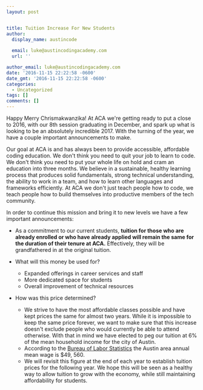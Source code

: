 ```yaml
---
layout: post


title: Tuition Increase For New Students
author:
  display_name: austincode
  
  email: luke@austincodingacademy.com
  url: ''

author_email: luke@austincodingacademy.com
date: '2016-11-15 22:22:58 -0600'
date_gmt: '2016-11-15 22:22:58 -0600'
categories:
  - Uncategorized
tags: []
comments: []
---
```


Happy Merry Chrismakwanzika! At ACA we're getting ready to put a close to 2016, with our 8th session graduating in December, and spark up what is looking to be an absolutely incredible 2017. With the turning of the year, we have a couple important announcements to make.

Our goal at ACA is and has always been to provide accessible, affordable coding education. We don't think you need to quit your job to learn to code. We don't think you need to put your whole life on hold and cram an education into three months. We believe in a sustainable, healthy learning process that produces solid fundamentals, strong technical understanding, the ability to work in a team, and how to learn other languages and frameworks efficiently. At ACA we don't just teach people how to code, we teach people how to build themselves into productive members of the tech community.

In order to continue this mission and bring it to new levels we have a few important announcements:

- As a commitment to our current students, **tuition for those who are already enrolled or who have already applied will remain the same for the duration of their tenure at ACA.** Effectively, they will be grandfathered in at the original tuition.
- What will this money be used for?

  - Expanded offerings in career services and staff
  - More dedicated space for students
  - Overall improvement of technical resources

  

- How was this price determined?

  - We strive to have the most affordable classes possible and have kept prices the same for almost two years. While it is impossible to keep the same price forever, we want to make sure that this increase doesn't exclude people who would currently be able to attend otherwise. With that in mind we have elected to peg our tuition at 6% of the mean household income for the city of Austin.
  - According to the [Bureau of Labor Statistics](http://www.bls.gov/oes/current/oes_12420.htm#00-0000) the Austin area annual mean wage is $49, 560.
  - We will revisit this figure at the end of each year to establish tuition prices for the following year. We hope this will be seen as a healthy way to allow tuition to grow with the economy, while still maintaining affordability for students.

  





